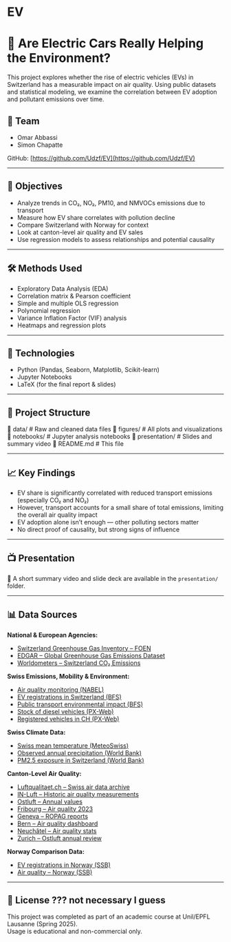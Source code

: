 # EV

# 🚗 Are Electric Cars Really Helping the Environment?

This project explores whether the rise of electric vehicles (EVs) in Switzerland has a measurable impact on air quality. Using public datasets and statistical modeling, we examine the correlation between EV adoption and pollutant emissions over time.

## 👥 Team

- Omar Abbassi  
- Simon Chapatte

GitHub: [https://github.com/Udzf/EV](https://github.com/Udzf/EV)

---

## 📌 Objectives

- Analyze trends in CO₂, NO₂, PM10, and NMVOCs emissions due to transport
- Measure how EV share correlates with pollution decline
- Compare Switzerland with Norway for context
- Look at canton-level air quality and EV sales
- Use regression models to assess relationships and potential causality

---

## 🛠️ Methods Used

- Exploratory Data Analysis (EDA)
- Correlation matrix & Pearson coefficient
- Simple and multiple OLS regression
- Polynomial regression
- Variance Inflation Factor (VIF) analysis
- Heatmaps and regression plots

---

## 🧪 Technologies

- Python (Pandas, Seaborn, Matplotlib, Scikit-learn)
- Jupyter Notebooks
- LaTeX (for the final report & slides)

---

## 📂 Project Structure

📁 data/ # Raw and cleaned data files
📁 figures/ # All plots and visualizations
📁 notebooks/ # Jupyter analysis notebooks
📁 presentation/ # Slides and summary video
📄 README.md # This file


---

## 📈 Key Findings

- EV share is significantly correlated with reduced transport emissions (especially CO₂ and NO₂)
- However, transport accounts for a small share of total emissions, limiting the overall air quality impact
- EV adoption alone isn’t enough — other polluting sectors matter
- No direct proof of causality, but strong signs of influence

---

## 📺 Presentation

🎥 A short summary video and slide deck are available in the `presentation/` folder.

---

## 📊 Data Sources

**National & European Agencies:**
- [Switzerland Greenhouse Gas Inventory – FOEN](https://www.bafu.admin.ch/bafu/en/home/topics/climate/state/data/greenhouse-gas-inventory.html)
- [EDGAR – Global Greenhouse Gas Emissions Dataset](https://edgar.jrc.ec.europa.eu/dataset_ap81)
- [Worldometers – Switzerland CO₂ Emissions](https://www.worldometers.info/co2-emissions/switzerland-co2-emissions)

**Swiss Emissions, Mobility & Environment:**
- [Air quality monitoring (NABEL)](https://www.bafu.admin.ch/bafu/en/home/topics/air/luftbelastung/data/data-query-nabel.html)
- [EV registrations in Switzerland (BFS)](https://www.pxweb.bfs.admin.ch/pxweb/en/px-x-1103020100_101/px-x-1103020100_101/px-x-1103020100_101.px)
- [Public transport environmental impact (BFS)](https://www.bfs.admin.ch/bfs/fr/home/statistiques/mobilite-transports/accidents-impact-environnement/impact-environnement.assetdetail.32288019.html)
- [Stock of diesel vehicles (PX-Web)](https://www.pxweb.bfs.admin.ch/pxweb/en/px-x-1103020100_101/px-x-1103020100_101/px-x-1103020100_101.px)
- [Registered vehicles in CH (PX-Web)](https://www.pxweb.bfs.admin.ch/pxweb/en/px-x-1103020100_101/px-x-1103020100_101/px-x-1103020100_101.px)

**Swiss Climate Data:**
- [Swiss mean temperature (MeteoSwiss)](https://www.meteoswiss.admin.ch/services-and-publications/applications/ext/climate-swissmean.html)
- [Observed annual precipitation (World Bank)](https://climateknowledgeportal.worldbank.org/country/switzerland/climate-data-historical)
- [PM2.5 exposure in Switzerland (World Bank)](https://data.worldbank.org/indicator/EN.ATM.PM25.MC.M3?locations=CH)

**Canton-Level Air Quality:**
- [Luftqualitaet.ch – Swiss air data archive](https://www.luftqualitaet.ch/donnees/archive_donnees/abfrage)
- [IN-Luft – Historic air quality measurements](https://in-luft.ch/luftqualitaet/archiv_messwerte)
- [Ostluft – Annual values](https://www.ostluft.ch/messwerte/tabelle-jahreswerte)
- [Fribourg – Air quality 2023](https://www.fr.ch/dime/sen/actualites/la-qualite-de-lair-en-2023)
- [Geneva – ROPAG reports](https://www.ge.ch/document/rapports-qualite-air-geneve-ropag)
- [Bern – Air quality dashboard](https://gisapp.bern.ch/portal/apps/dashboards/62408063369b4a398250c5e5daa36287)
- [Neuchâtel – Air quality stats](https://www.ne.ch/autorites/DFS/STAT/portail-statistique/Pages/2d.html)
- [Zurich – Ostluft annual review](https://www.ostluft.ch/jahresrueckblick)

**Norway Comparison Data:**
- [EV registrations in Norway (SSB)](https://www.ssb.no/en/statbank/table/07849/)
- [Air quality – Norway (SSB)](https://www.ssb.no/en/statbank/list/klimagassn)


---

## 📜 License ??? not necessary I guess

This project was completed as part of an academic course at Unil/EPFL Lausanne (Spring 2025).  
Usage is educational and non-commercial only.

